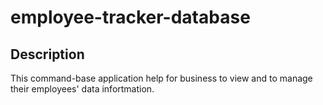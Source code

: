 # employee-tracker-database

## Description
This command-base application help for business to view and to manage their employees' data infortmation.
